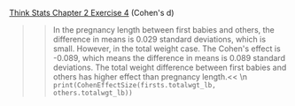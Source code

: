 [Think Stats Chapter 2 Exercise 4](http://greenteapress.com/thinkstats2/html/thinkstats2003.html#toc24) (Cohen's d)

>> In the pregnancy length between first babies and others, the difference in means is 0.029 standard deviations, which is small. However, in the total weight case. The Cohen's effect is -0.089, which means the difference in means is 0.089 standard deviations. The total weight difference between first babies and others has higher effect than pregnancy length.<< \n
`print(CohenEffectSize(firsts.totalwgt_lb, others.totalwgt_lb))`

